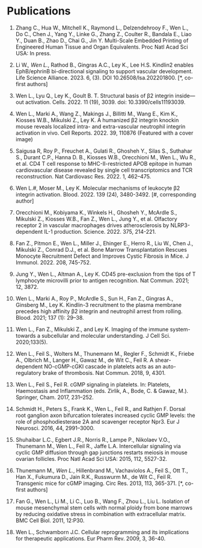 # Publications

1. Zhang C., Hua W., Mitchell K., Raymond L., Delzendehrooy F., Wen L., Do C., Chen J., Yang Y., Linke G., Zhang Z., Coulter R., Bandala E., Liao Y., Duan B., Zhao D., Chai G., Jin Y. Multi-Scale Embedded Printing of Engineered Human Tissue and Organ Equivalents. Proc Natl Acad Sci USA: In press. 


2.  Li W.*, Wen L.*, Rathod B., Gingras A.C., Ley K., Lee H.S. Kindlin2 enables EphB/ephrinB bi-directional signaling to support vascular development. Life Science Alliance. 2023. 6, (3). DOI 10.26508/lsa.202201800. [*, co-first authors] 


3. Wen L., Lyu Q., Ley K., Goult B. T. Structural basis of β2 integrin inside—out activation. Cells. 2022. 11 (19), 3039. doi: 10.3390/cells11193039.


4. Wen L., Marki A., Wang Z., Makings J., Billitti M., Wang E., Kim K., Kiosses W.B., Mikulski Z., Ley K. A humanized β2 integrin knockin mouse reveals localized intra- and extra-vascular neutrophil integrin activation in vivo. Cell Reports. 2022. 39, 110876 (Featured with a cover image)


5. Saigusa R, Roy P., Freuchet A., Gulati R., Ghosheh Y., Silas S., Suthahar S., Durant C.P., Hanna D. B., Kiosses W.B., Orecchioni M., Wen L., Wu R., et al. CD4 T cell response to MHC-II-restricted APOB epitope in human cardiovascular disease revealed by single cell transcriptomics and TCR reconstruction. Nat Cardiovasc Res. 2022. 1, 462–475.


6. Wen L.#, Moser M., Ley K. Molecular mechanisms of leukocyte β2 integrin activation. Blood. 2022. 139 (24), 3480-3492.  [#, corresponding author] 


7. Orecchioni M., Kobiyama K., Winkels H., Ghosheh Y., McArdle S., Mikulski Z., Kiosses W.B., Fan Z., Wen L., Jung Y., et al. Olfactory receptor 2 in vascular macrophages drives atherosclerosis by NLRP3-dependent IL-1 production. Science. 2022. 375, 214-221.


8. Fan Z., Pitmon E., Wen L., Miller J., Ehinger E., Herro R., Liu W., Chen J., Mikulski Z., Conrad D.J., et al. Bone Marrow Transplantation Rescues Monocyte Recruitment Defect and Improves Cystic Fibrosis in Mice. J Immunol. 2022. 208, 745-752.


9. Jung Y., Wen L., Altman A., Ley K. CD45 pre-exclusion from the tips of T lymphocyte microvilli prior to antigen recognition. Nat Commun. 2021; 12, 3872.


10. Wen L., Marki A., Roy P., McArdle S., Sun H., Fan Z., Gingras A., Ginsberg M., Ley K. Kindlin-3 recruitment to the plasma membrane precedes high affinity β2 integrin and neutrophil arrest from rolling. Blood. 2021; 137 (1): 29–38.


11. Wen L., Fan Z., Mikulski Z., and Ley K. Imaging of the immune system-towards a subcellular and molecular understanding. J Cell Sci. 2020;133(5).


12. Wen L., Feil S., Wolters M., Thunemann M., Regler F., Schmidt K., Friebe A., Olbrich M., Langer H., Gawaz M., de Wit C., Feil R. A shear-dependent NO-cGMP-cGKI cascade in platelets acts as an auto-regulatory brake of thrombosis. Nat Commun. 2018, 9, 4301.


13. Wen L., Feil S., Feil R. cGMP signaling in platelets. In: Platelets, Haemostasis and Inflammation (eds. Zirlik, A., Bode, C. & Gawaz, M.). Springer, Cham. 2017, 231–252.


14. Schmidt H., Peters S., Frank K., Wen L., Feil R., and Rathjen F. Dorsal root ganglion axon bifurcation tolerates increased cyclic GMP levels: the role of phosphodiesterase 2A and scavenger receptor Npr3. Eur J Neurosci. 2016, 44, 2991–3000.


15. Shuhaibar L.C., Egbert J.R., Norris R., Lampe P., Nikolaev V.O., Thunemann M., Wen L., Feil R., Jaffe L.A. Intercellular signaling via cyclic GMP diffusion through gap junctions restarts meiosis in mouse ovarian follicles. Proc Natl Acad Sci USA: 2015, 112, 5527-32.


16. Thunemann M.*, Wen L.*, Hillenbrand M., Vachaviolos A., Feil S., Ott T., Han X., Fukumura D., Jain R.K., Russwurm M., de Wit C., Feil R. Transgenic mice for cGMP imaging. Circ Res. 2013, 113, 365-371. [*, co-first authors]


17. Fan G., Wen L., Li M., Li C., Luo B., Wang F., Zhou L., Liu L. Isolation of mouse mesenchymal stem cells with normal ploidy from bone marrows by reducing oxidative stress in combination with extracellular matrix. BMC Cell Biol. 2011, 12:P30.


18. Wen L., Schwamborn J.C. Cellular reprogramming and its implications for therapeutic applications. Eur Pharm Rev. 2009, 3, 36-40.

